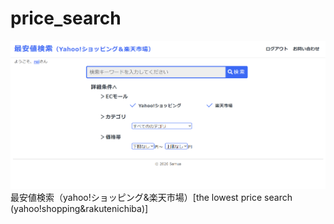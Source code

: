 # price_search
![sample image](sample_img.png)
最安値検索（yahoo!ショッピング&amp;楽天市場）[the lowest price search (yahoo!shopping&rakutenichiba)]
